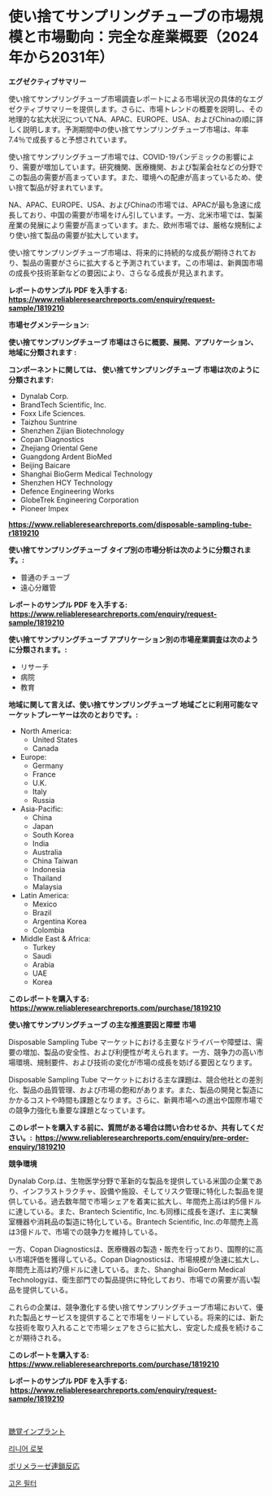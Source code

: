 <p><h1>使い捨てサンプリングチューブの市場規模と市場動向：完全な産業概要（2024年から2031年）</h1></p><p><strong>エグゼクティブサマリー</strong></p>
<p><p>使い捨てサンプリングチューブ市場調査レポートによる市場状況の具体的なエグゼクティブサマリーを提供します。さらに、市場トレンドの概要を説明し、その地理的な拡大状況についてNA、APAC、EUROPE、USA、およびChinaの順に詳しく説明します。予測期間中の使い捨てサンプリングチューブ市場は、年率7.4％で成長すると予想されています。</p><p>使い捨てサンプリングチューブ市場では、COVID-19パンデミックの影響により、需要が増加しています。研究機関、医療機関、および製薬会社などの分野でこの製品の需要が高まっています。また、環境への配慮が高まっているため、使い捨て製品が好まれています。</p><p>NA、APAC、EUROPE、USA、およびChinaの市場では、APACが最も急速に成長しており、中国の需要が市場をけん引しています。一方、北米市場では、製薬産業の発展により需要が高まっています。また、欧州市場では、厳格な規制により使い捨て製品の需要が拡大しています。</p><p>使い捨てサンプリングチューブ市場は、将来的に持続的な成長が期待されており、製品の需要がさらに拡大すると予測されています。この市場は、新興国市場の成長や技術革新などの要因により、さらなる成長が見込まれます。</p></p>
<p><strong>レポートのサンプル PDF を入手する: <a href="https://www.reliableresearchreports.com/enquiry/request-sample/1819210">https://www.reliableresearchreports.com/enquiry/request-sample/1819210</a></strong></p>
<p><strong>市場セグメンテーション:</strong></p>
<p><strong> 使い捨てサンプリングチューブ 市場はさらに概要、展開、アプリケーション、地域に分類されます :</strong></p>
<p><strong>コンポーネントに関しては、 使い捨てサンプリングチューブ 市場は次のように分類されます: &nbsp;</strong></p>
<p><ul><li>Dynalab Corp.</li><li>BrandTech Scientific, Inc.</li><li>Foxx Life Sciences.</li><li>Taizhou Suntrine</li><li>Shenzhen Zijian Biotechnology</li><li>Copan Diagnostics</li><li>Zhejiang Oriental Gene</li><li>Guangdong Ardent BioMed</li><li>Beijing Baicare</li><li>Shanghai BioGerm Medical Technology</li><li>Shenzhen HCY Technology</li><li>Defence Engineering Works</li><li>GlobeTrek Engineering Corporation</li><li>Pioneer Impex</li></ul></p>
<p><strong><a href="https://www.reliableresearchreports.com/disposable-sampling-tube-r1819210">https://www.reliableresearchreports.com/disposable-sampling-tube-r1819210</a></strong></p>
<p><strong> 使い捨てサンプリングチューブ タイプ別の市場分析は次のように分類されます。:</strong></p>
<p><ul><li>普通のチューブ</li><li>遠心分離管</li></ul></p>
<p><strong>レポートのサンプル PDF を入手する: &nbsp;<a href="https://www.reliableresearchreports.com/enquiry/request-sample/1819210">https://www.reliableresearchreports.com/enquiry/request-sample/1819210</a></strong></p>
<p><strong> 使い捨てサンプリングチューブ アプリケーション別の市場産業調査は次のように分類されます。:</strong></p>
<p><ul><li>リサーチ</li><li>病院</li><li>教育</li></ul></p>
<p><strong>地域に関して言えば、使い捨てサンプリングチューブ 地域ごとに利用可能なマーケットプレーヤーは次のとおりです。:</strong></p>
<p><ul>
    <li>
        North America:
        <ul>
            <li>United States</li>
            <li>Canada</li>
        </ul>
    </li>
    <li>
        Europe:
        <ul>
            <li>Germany</li>
            <li>France</li>
            <li>U.K.</li>
            <li>Italy</li>
            <li>Russia</li>
        </ul>
    </li>
    <li>
        Asia-Pacific:
        <ul>
            <li>China</li>
            <li>Japan</li>
            <li>South Korea</li>
            <li>India</li>
            <li>Australia</li>
            <li>China Taiwan</li>
            <li>Indonesia</li>
            <li>Thailand</li>
            <li>Malaysia</li>
        </ul>
    </li>
    <li>
        Latin America:
        <ul>
            <li>Mexico</li>
            <li>Brazil</li>
            <li>Argentina Korea</li>
            <li>Colombia</li>
        </ul>
    </li>
    <li>
        Middle East & Africa:
        <ul>
            <li>Turkey</li>
            <li>Saudi</li>
            <li>Arabia</li>
            <li>UAE</li>
            <li>Korea</li>
        </ul>
    </li>
    </ul></p>
<p><strong>このレポートを購入する: &nbsp;<a href="https://www.reliableresearchreports.com/purchase/1819210">https://www.reliableresearchreports.com/purchase/1819210</a></strong></p>
<p><strong>使い捨てサンプリングチューブ の主な推進要因と障壁 市場</strong></p>
<p><p>Disposable Sampling Tube マーケットにおける主要なドライバーや障壁は、需要の増加、製品の安全性、および利便性が考えられます。一方、競争力の高い市場環境、規制要件、および技術の変化が市場の成長を妨げる要因となります。</p><p>Disposable Sampling Tube マーケットにおける主な課題は、競合他社との差別化、製品の品質管理、および市場の飽和があります。また、製品の開発と製造にかかるコストや時間も課題となります。さらに、新興市場への進出や国際市場での競争力強化も重要な課題となっています。</p></p>
<p><strong>このレポートを購入する前に、質問がある場合は問い合わせるか、共有してください。:&nbsp; <a href="https://www.reliableresearchreports.com/enquiry/pre-order-enquiry/1819210">https://www.reliableresearchreports.com/enquiry/pre-order-enquiry/1819210</a></strong></p>
<p><strong>競争環境</strong></p>
<p><p>Dynalab Corp.は、生物医学分野で革新的な製品を提供している米国の企業であり、インフラストラクチャ、設備や施設、そしてリスク管理に特化した製品を提供している。過去数年間で市場シェアを着実に拡大し、年間売上高は約5億ドルに達している。また、Brantech Scientific, Inc.も同様に成長を遂げ、主に実験室機器や消耗品の製造に特化している。Brantech Scientific, Inc.の年間売上高は3億ドルで、市場での競争力を維持している。</p><p>一方、Copan Diagnosticsは、医療機器の製造・販売を行っており、国際的に高い市場評価を獲得している。Copan Diagnosticsは、市場規模が急速に拡大し、年間売上高は約7億ドルに達している。また、Shanghai BioGerm Medical Technologyは、衛生部門での製品提供に特化しており、市場での需要が高い製品を提供している。</p><p>これらの企業は、競争激化する使い捨てサンプリングチューブ市場において、優れた製品とサービスを提供することで市場をリードしている。将来的には、新たな技術を取り入れることで市場シェアをさらに拡大し、安定した成長を続けることが期待される。</p></p>
<p><strong>このレポートを購入する: &nbsp; <a href="https://www.reliableresearchreports.com/purchase/1819210">https://www.reliableresearchreports.com/purchase/1819210</a></strong></p>
<p><strong>レポートのサンプル PDF を入手する: &nbsp;<a href="https://www.reliableresearchreports.com/enquiry/request-sample/1819210">https://www.reliableresearchreports.com/enquiry/request-sample/1819210</a></strong><strong></strong></p>
<p>&nbsp;</p>
<p><p><a href="https://medium.com/@kimalker_178/%E8%81%9E%E3%81%93%E3%81%88%E3%82%8B%E3%82%A4%E3%83%B3%E3%83%97%E3%83%A9%E3%83%B3%E3%83%88%E5%B8%82%E5%A0%B4%E3%81%AF-%E5%B8%82%E5%A0%B4%E3%82%B7%E3%82%A7%E3%82%A2-%E5%B8%82%E5%A0%B4%E5%8B%95%E5%90%91-%E5%B8%82%E5%A0%B4%E6%88%90%E9%95%B7%E3%81%AB%E9%96%A2%E3%81%99%E3%82%8B%E6%83%85%E5%A0%B1%E3%82%92%E6%8F%90%E4%BE%9B%E3%81%97%E3%81%BE%E3%81%99-f129e26f4766">聴覚インプラント</a></p><p><a href="https://medium.com/@travisohan56562023/%EC%84%A0%ED%98%95-%EB%A1%9C%EB%B4%87-%EC%8B%9C%EC%9E%A5-%EA%B2%BD%EC%9F%81-%EB%B6%84%EC%84%9D-%EC%8B%9C%EC%9E%A5-%EB%8F%99%ED%96%A5-%EB%B0%8F-2031%EB%85%84%EA%B9%8C%EC%A7%80%EC%9D%98-%EC%98%88%EC%B8%A1-faa8aadb5c51">리니어 로봇</a></p><p><a href="https://medium.com/@jack3lambert/%E3%83%9D%E3%83%AA%E3%83%A1%E3%83%A9%E3%83%BC%E3%82%BC%E9%80%A3%E9%8E%96%E5%8F%8D%E5%BF%9C%E5%B8%82%E5%A0%B4%E3%83%A1%E3%83%88%E3%83%AA%E3%82%AF%E3%82%B9%E3%81%AE%E3%83%87%E3%82%B3%E3%83%BC%E3%83%87%E3%82%A3%E3%83%B3%E3%82%B0-%E5%B8%82%E5%A0%B4%E3%82%B7%E3%82%A7%E3%82%A2-%E3%83%88%E3%83%AC%E3%83%B3%E3%83%89-%E3%81%8A%E3%82%88%E3%81%B3%E6%88%90%E9%95%B7%E3%83%91%E3%82%BF%E3%83%BC%E3%83%B3-9a6a6e72b364">ポリメラーゼ連鎖反応</a></p><p><a href="https://medium.com/@pyscho67867/%EA%B3%A0%EC%98%A8-%EC%97%AC%EA%B3%BC%EA%B8%B0-%EC%8B%9C%EC%9E%A5%EC%9D%80-%EC%8B%9C%EC%9E%A5-%EC%A0%90%EC%9C%A0%EC%9C%A8-%ED%81%AC%EA%B8%B0-%EB%B0%8F-2031%EB%85%84%EA%B9%8C%EC%A7%80-%EC%98%88%EC%83%81%EB%90%9C-%EC%98%88%EC%B8%A1%EC%97%90-%EC%B4%88%EC%A0%90%EC%9D%84-%EB%A7%9E%EC%B6%A5%EB%8B%88%EB%8B%A4-a0ef011e912f">고온 필터</a></p></p>